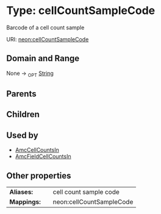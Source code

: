 
# Type: cellCountSampleCode


Barcode of a cell count sample

URI: [neon:cellCountSampleCode](https://data.neonscience.org/cellCountSampleCode)


## Domain and Range

None ->  <sub>OPT</sub> [String](types/String.md)

## Parents


## Children


## Used by

 * [AmcCellCountsIn](AmcCellCountsIn.md)
 * [AmcFieldCellCountsIn](AmcFieldCellCountsIn.md)

## Other properties

|  |  |  |
| --- | --- | --- |
| **Aliases:** | | cell count sample code |
| **Mappings:** | | neon:cellCountSampleCode |

